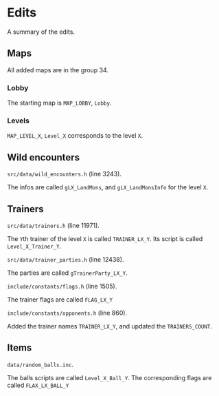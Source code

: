 # Edits

A summary of the edits.

## Maps

All added maps are in the group 34.

### Lobby

The starting map is `MAP_LOBBY`, `Lobby`.

### Levels

`MAP_LEVEL_X`, `Level_X` corresponds to the level `X`.

## Wild encounters

`src/data/wild_encounters.h` (line 3243).

The infos are called `gLX_LandMons`, and `gLX_LandMonsInfo` for the level `X`.

## Trainers

`src/data/trainers.h` (line 11971).

The `Y`th trainer of the level `X` is called `TRAINER_LX_Y`. Its script is called `Level_X_Trainer_Y`.

`src/data/trainer_parties.h` (line 12438).

The parties are called `gTrainerParty_LX_Y`.

`include/constants/flags.h` (line 1505).

The trainer flags are called `FLAG_LX_Y`

`include/constants/opponents.h` (line 860).

Added the trainer names `TRAINER_LX_Y`, and updated the `TRAINERS_COUNT`.

## Items

`data/random_balls.inc`.

The balls scripts are called `Level_X_Ball_Y`.
The corresponding flags are called `FLAX_LX_BALL_Y`